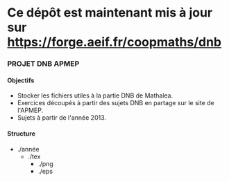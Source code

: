 # Ce dépôt est maintenant mis à jour sur https://forge.aeif.fr/coopmaths/dnb


### PROJET DNB APMEP

#### Objectifs

* Stocker les fichiers utiles à la partie DNB de Mathalea.
* Exercices découpés à partir des sujets DNB en partage sur le site de l'APMEP.
* Sujets à partir de l'année 2013.

    
#### Structure

* ./année
    * ./tex
        * ./png
        * ./eps
